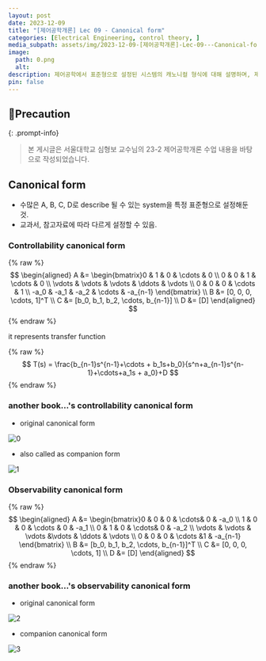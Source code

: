 ```yaml
---
layout: post
date: 2023-12-09
title: "[제어공학개론] Lec 09 - Canonical form"
categories: [Electrical Engineering, control theory, ]
media_subpath: assets/img/2023-12-09-[제어공학개론]-Lec-09---Canonical-form.md/
image:
  path: 0.png
  alt:  
description: 제어공학에서 표준형으로 설정된 시스템의 캐노니컬 형식에 대해 설명하며, 제어 가능성과 관측 가능성의 캐노니컬 형식을 수식과 함께 제시합니다. 각 형식은 시스템의 전이 함수를 나타내며, 교과서에 따라 다르게 정의될 수 있습니다.
pin: false
---
```



## 📢Precaution


{: .prompt-info}


> 본 게시글은 서울대학교 심형보 교수님의 23-2 제어공학개론 수업 내용을 바탕으로 작성되었습니다.


## Canonical form

- 수많은 A, B, C, D로 describe 될 수 있는 system을 특정 표준형으로 설정해둔 것.
- 교과서, 참고자료에 따라 다르게 설정할 수 있음.

### Controllability canonical form


{% raw %}
$$
\begin{aligned}
A &= \begin{bmatrix}0 & 1 & 0 & \cdots & 0 \\ 0 & 0 & 1 & \cdots & 0 \\ \vdots & \vdots & \vdots & \ddots & \vdots \\ 0 & 0 & 0 & \cdots & 1 \\ -a_0 & -a_1 & -a_2 & \cdots & -a_{n-1} \end{bmatrix} \\
B &= [0, 0, 0, \cdots, 1]^T \\
C &= [b_0, b_1, b_2, \cdots, b_{n-1}] \\ D &= [D]
\end{aligned}
$$
{% endraw %}


it represents transfer function


{% raw %}
$$
T(s) = \frac{b_{n-1}s^{n-1}+\cdots + b_1s+b_0}{s^n+a_{n-1}s^{n-1}+\cdots+a_1s + a_0}+D
$$
{% endraw %}


### another book...'s controllability canonical form

- original canonical form

![0](/0.png)

- also called as companion form

![1](/1.png)


### Observability canonical form


{% raw %}
$$
\begin{aligned}
A &= \begin{bmatrix}0 & 0 & 0 & \cdots& 0 & -a_0 \\ 1 & 0 & 0 & \cdots & 0 & -a_1 \\ 0 & 1 & 0 & \cdots& 0 & -a_2 \\ \vdots & \vdots & \vdots &\vdots & \ddots & \vdots \\ 0 & 0 & 0 & \cdots &1 & -a_{n-1}  \end{bmatrix} \\
B &= [b_0, b_1, b_2, \cdots, b_{n-1}]^T \\
C &= [0, 0, 0, \cdots, 1] \\
D &= [D]
 \end{aligned}
$$
{% endraw %}


### another book...'s observability canonical form

- original canonical form

![2](/2.png)

- companion canonical form

![3](/3.png)

